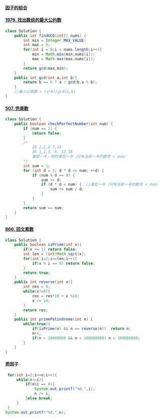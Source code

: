 #### [因子的组合](https://leetcode.cn/problems/factor-combinations/)



#### [1979. 找出数组的最大公约数](https://leetcode.cn/problems/find-greatest-common-divisor-of-array/)

```java
class Solution {
    public int findGCD(int[] nums) {
        int min = Integer.MAX_VALUE;
        int max = 0;
        for(int i = 0;i < nums.length;i++){
            min = Math.min(min,nums[i]);
            max = Math.max(max,nums[i]);
        }
        return gcd(max,min);
    }
    public int gcd(int a,int b){
        return b == 0 ? a : gcd(b,a % b);
    }
    //最小公倍数 = (a*b)/gcd(a,b)
}
```

#### [507. 完美数](https://leetcode.cn/problems/perfect-number/)

```java
class Solution {
    public boolean checkPerfectNumber(int num) {
        if (num == 1) {
            return false;
        }
        /*
            28 1,2,4 7,14
            36 1,2,3, 6, 12,18
            拿前一半，同时拿后一半（只有当前一半的数字 < num）
        */
        int sum = 1;    
        for (int d = 2; d * d <= num; ++d) {
            if (num % d == 0) {
                sum += d;
                if (d * d < num) {  //拿后一半（只有当前一半的数字 < num）
                    sum += num / d;
                }
            }
        }
        return sum == num;
    }
}
```

#### [866. 回文素数](https://leetcode.cn/problems/prime-palindrome/)

```java
class Solution {
    public boolean isPrime(int x){
        if(x <= 1) return false;
        int len = (int)Math.sqrt(x);
        for(int i=2;i<=len;i++){
            if(x % i == 0) return false; 
        }
        return true;
    }
    public int reverse(int x){
        int res = 0;
        while(x!=0){
            res = res*10 + x %10;
            x /= 10;
        }
        return res;
    }
    public int primePalindrome(int n) {
        while(true){
            if(isPrime(n) && n == reverse(n))  return n;
            n++;
            if(n > 10000000 && n < 100000000) n = 100000000;
        }
    }
}
```

#### 质因子

```java
 for(int i=2;i<=n;i++){
     while(n!=i){
         if(n%i == 0){
             System.out.printf("%d,",i);
             n /= i;
         }else break;
     }
 }
System.out.printf("%d,",n);
```

